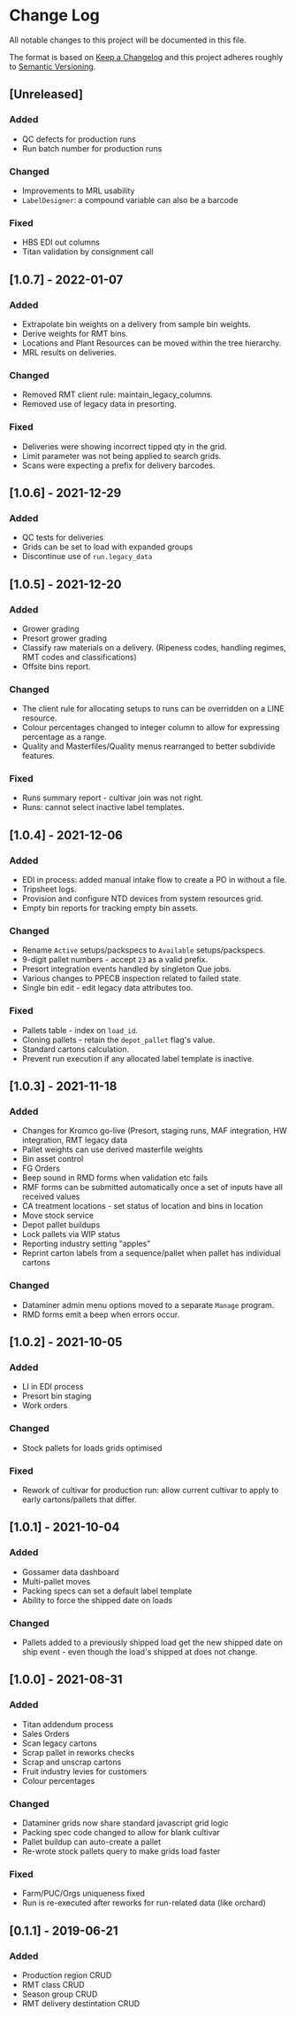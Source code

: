 # Change Log
All notable changes to this project will be documented in this file.

The format is based on [Keep a Changelog](http://keepachangelog.com/)
and this project adheres roughly to [Semantic Versioning](http://semver.org/).


## [Unreleased]
### Added
- QC defects for production runs
- Run batch number for production runs
### Changed
- Improvements to MRL usability
- `LabelDesigner`: a compound variable can also be a barcode
### Fixed
- HBS EDI out columns
- Titan validation by consignment call

## [1.0.7] - 2022-01-07
### Added
- Extrapolate bin weights on a delivery from sample bin weights.
- Derive weights for RMT bins.
- Locations and Plant Resources can be moved within the tree hierarchy.
- MRL results on deliveries.
### Changed
- Removed RMT client rule: maintain_legacy_columns.
- Removed use of legacy data in presorting.
### Fixed
- Deliveries were showing incorrect tipped qty in the grid.
- Limit parameter was not being applied to search grids.
- Scans were expecting a prefix for delivery barcodes.

## [1.0.6] - 2021-12-29
### Added
- QC tests for deliveries
- Grids can be set to load with expanded groups
- Discontinue use of `run.legacy_data`

## [1.0.5] - 2021-12-20
### Added
- Grower grading
- Presort grower grading
- Classify raw materials on a delivery. (Ripeness codes, handling regimes, RMT codes and classifications)
- Offsite bins report.
### Changed
- The client rule for allocating setups to runs can be overridden on a LINE resource.
- Colour percentages changed to integer column to allow for expressing percentage as a range.
- Quality and Masterfiles/Quality menus rearranged to better subdivide features.
### Fixed
- Runs summary report - cultivar join was not right.
- Runs: cannot select inactive label templates.

## [1.0.4] - 2021-12-06
### Added
- EDI in process: added manual intake flow to create a PO in without a file.
- Tripsheet logs.
- Provision and configure NTD devices from system resources grid.
- Empty bin reports for tracking empty bin assets.
### Changed
- Rename `Active` setups/packspecs to `Available` setups/packspecs.
- 9-digit pallet numbers - accept `23` as a valid prefix.
- Presort integration events handled by singleton Que jobs.
- Various changes to PPECB inspection related to failed state.
- Single bin edit - edit legacy data attributes too.
### Fixed
- Pallets table - index on `load_id`.
- Cloning pallets - retain the `depot_pallet` flag's value.
- Standard cartons calculation.
- Prevent run execution if any allocated label template is inactive.

## [1.0.3] - 2021-11-18
### Added
- Changes for Kromco go-live (Presort, staging runs, MAF integration, HW integration, RMT legacy data
- Pallet weights can use derived masterfile weights
- Bin asset control
- FG Orders
- Beep sound in RMD forms when validation etc fails
- RMF forms can be submitted automatically once a set of inputs have all received values
- CA treatment locations - set status of location and bins in location
- Move stock service
- Depot pallet buildups
- Lock pallets via WIP status
- Reporting industry setting "apples"
- Reprint carton labels from a sequence/pallet when pallet has individual cartons
### Changed
- Dataminer admin menu options moved to a separate `Manage` program.
- RMD forms emit a beep when errors occur.

## [1.0.2] - 2021-10-05
### Added
- LI in EDI process
- Presort bin staging
- Work orders
### Changed
- Stock pallets for loads grids optimised
### Fixed
- Rework of cultivar for production run: allow current cultivar to apply to early cartons/pallets that differ.

## [1.0.1] - 2021-10-04
### Added
- Gossamer data dashboard
- Multi-pallet moves
- Packing specs can set a default label template
- Ability to force the shipped date on loads
### Changed
- Pallets added to a previously shipped load get the new shipped date on ship event - even though the load's shipped at does not change.

## [1.0.0] - 2021-08-31
### Added
- Titan addendum process
- Sales Orders
- Scan legacy cartons
- Scrap pallet in reworks checks
- Scrap and unscrap cartons
- Fruit industry levies for customers
- Colour percentages
### Changed
- Dataminer grids now share standard javascript grid logic
- Packing spec code changed to allow for blank cultivar
- Pallet buildup can auto-create a pallet
- Re-wrote stock pallets query to make grids load faster
### Fixed
- Farm/PUC/Orgs uniqueness fixed
- Run is re-executed after reworks for run-related data (like orchard)

## [0.1.1] - 2019-06-21
### Added
- Production region CRUD
- RMT class CRUD
- Season group CRUD
- RMT delivery destintation CRUD
